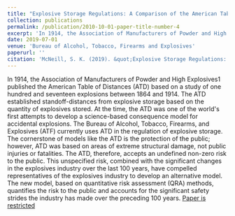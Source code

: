 ```yaml
---
title: "Explosive Storage Regulations: A Comparison of the American Table of Distances to Quantitative Risk Assessment Methods"
collection: publications
permalink: /publication/2010-10-01-paper-title-number-4
excerpt: 'In 1914, the Association of Manufacturers of Powder and High Explosives1 published the American Table of Distances (ATD) based on a study of one hundred and seventeen explosions between 1864 and 1914.'
date: 2019-07-01
venue: 'Bureau of Alcohol, Tobacco, Firearms and Explosives'
paperurl: ''
citation: 'McNeill, S. K. (2019). &quot;Explosive Storage Regulations: A Comparison of the American Table of Distances to Quantitative Risk Assessment Methods&quot; <i>Bureau of Alcohol, Tobacco, Firearms and Explosives</i>, National Center for Explosives Training and Research, Redstone Arsenal, AL.'
---
```

In 1914, the Association of Manufacturers of Powder and High Explosives1 published the American Table of Distances (ATD) based on a study of one hundred and seventeen explosions between 1864 and 1914. The ATD established standoff-distances from explosive storage based on the quantity of explosives stored. At the time, the ATD was one of the world's first attempts to develop a science-based consequence model for accidental explosions. The Bureau of Alcohol, Tobacco, Firearms, and Explosives (ATF) currently uses ATD in the regulation of explosive storage. The cornerstone of models like the ATD is the protection of the public; however, ATD was based on areas of extreme structural damage, not public injuries or fatalities. The ATD, therefore, accepts an undefined non-zero risk to the public. This unspecified risk, combined with the significant changes in the explosives industry over the last 100 years, have compelled representatives of the explosives industry to develop an alternative model. The new model, based on quantitative risk assessment (QRA) methods, quantifies the risk to the public and accounts for the significant safety strides the industry has made over the preceding 100 years.
[Paper is restricted](http://www.atf.gov)